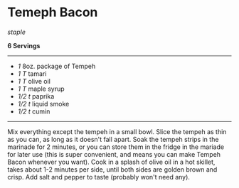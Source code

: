 # Temeph Bacon

*staple*

**6 Servings**

---

- *1* 8oz. package of Tempeh
- *1 T* tamari
- *1 T* olive oil
- *1 T* maple syrup
- *1/2 t* paprika
- *1/2 t* liquid smoke
- *1/2 t* cumin

---

Mix everything except the tempeh in a small bowl. Slice the tempeh as thin as
you can, as long as it doesn't fall apart. Soak the tempeh strips in the
marinade for 2 minutes, or you can store them in the fridge in the mariade for
later use (this is super convenient, and means you can make Tempeh Bacon
whenever you want). Cook in a splash of olive oil in a hot skillet, takes about
1-2 minutes per side, until both sides are golden brown and crisp. Add salt and
pepper to taste (probably won't need any).

